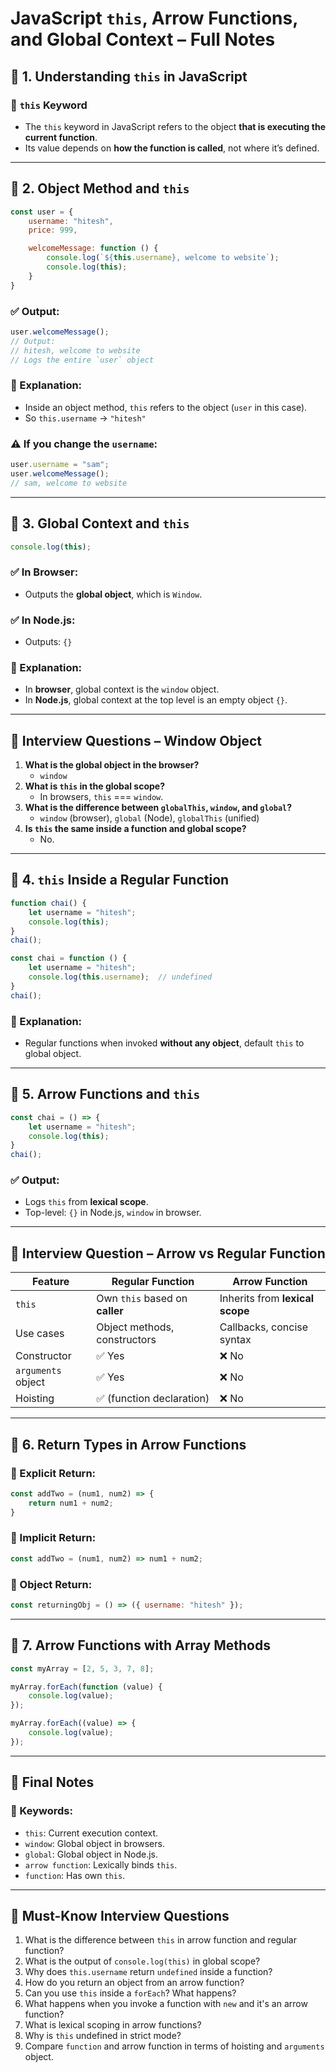 # JavaScript `this`, Arrow Functions, and Global Context – Full Notes

## 📘 1. Understanding `this` in JavaScript

### 🔹 `this` Keyword
- The `this` keyword in JavaScript refers to the object **that is executing the current function**.
- Its value depends on **how the function is called**, not where it’s defined.

---

## 📘 2. Object Method and `this`

```js
const user = {
    username: "hitesh",
    price: 999,

    welcomeMessage: function () {
        console.log(`${this.username}, welcome to website`);
        console.log(this);
    }
}
```

### ✅ Output:

```js
user.welcomeMessage();
// Output:
// hitesh, welcome to website
// Logs the entire `user` object
```

### 📌 Explanation:
- Inside an object method, `this` refers to the object (`user` in this case).
- So `this.username` → `"hitesh"`

### ⚠️ If you change the `username`:
```js
user.username = "sam";
user.welcomeMessage();
// sam, welcome to website
```

---

## 📘 3. Global Context and `this`

```js
console.log(this);
```

### ✅ In Browser:
- Outputs the **global object**, which is `Window`.

### ✅ In Node.js:
- Outputs: `{}`

### 📌 Explanation:
- In **browser**, global context is the `window` object.
- In **Node.js**, global context at the top level is an empty object `{}`.

---

## 🎯 Interview Questions – Window Object

1. **What is the global object in the browser?**
   - `window`
2. **What is `this` in the global scope?**
   - In browsers, `this` === `window`.
3. **What is the difference between `globalThis`, `window`, and `global`?**
   - `window` (browser), `global` (Node), `globalThis` (unified)
4. **Is `this` the same inside a function and global scope?**
   - No.

---

## 📘 4. `this` Inside a Regular Function

```js
function chai() {
    let username = "hitesh";
    console.log(this);
}
chai();
```

```js
const chai = function () {
    let username = "hitesh";
    console.log(this.username);  // undefined
}
chai();
```

### 📌 Explanation:
- Regular functions when invoked **without any object**, default `this` to global object.

---

## 📘 5. Arrow Functions and `this`

```js
const chai = () => {
    let username = "hitesh";
    console.log(this);
}
chai();
```

### ✅ Output:
- Logs `this` from **lexical scope**.
- Top-level: `{}` in Node.js, `window` in browser.

---

## 🎯 Interview Question – Arrow vs Regular Function

| Feature | Regular Function | Arrow Function |
|--------|------------------|----------------|
| `this` | Own `this` based on **caller** | Inherits from **lexical scope** |
| Use cases | Object methods, constructors | Callbacks, concise syntax |
| Constructor | ✅ Yes | ❌ No |
| `arguments` object | ✅ Yes | ❌ No |
| Hoisting | ✅ (function declaration) | ❌ No |

---

## 📘 6. Return Types in Arrow Functions

### 🔹 Explicit Return:

```js
const addTwo = (num1, num2) => {
    return num1 + num2;
}
```

### 🔹 Implicit Return:

```js
const addTwo = (num1, num2) => num1 + num2;
```

### 🔹 Object Return:

```js
const returningObj = () => ({ username: "hitesh" });
```

---

## 📘 7. Arrow Functions with Array Methods

```js
const myArray = [2, 5, 3, 7, 8];

myArray.forEach(function (value) {
    console.log(value);
});

myArray.forEach((value) => {
    console.log(value);
});
```

---

## 📘 Final Notes

### 🔑 Keywords:
- `this`: Current execution context.
- `window`: Global object in browsers.
- `global`: Global object in Node.js.
- `arrow function`: Lexically binds `this`.
- `function`: Has own `this`.

---

## 🎯 Must-Know Interview Questions

1. What is the difference between `this` in arrow function and regular function?
2. What is the output of `console.log(this)` in global scope?
3. Why does `this.username` return `undefined` inside a function?
4. How do you return an object from an arrow function?
5. Can you use `this` inside a `forEach`? What happens?
6. What happens when you invoke a function with `new` and it's an arrow function?
7. What is lexical scoping in arrow functions?
8. Why is `this` undefined in strict mode?
9. Compare `function` and arrow function in terms of hoisting and `arguments` object.